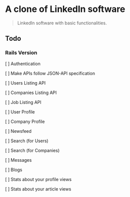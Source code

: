 # A clone of LinkedIn software

> LinkedIn software with basic functionalities.

## Todo

### Rails Version

[ ] Authentication

[ ] Make APIs follow JSON-API specification

[ ] Users Listing API

[ ] Companies Listing API

[ ] Job Listing API

[ ] User Profile

[ ] Company Profile

[ ] Newsfeed

[ ] Search (for Users)

[ ] Search (for Companies)

[ ] Messages

[ ] Blogs

[ ] Stats about your profile views

[ ] Stats about your article views
